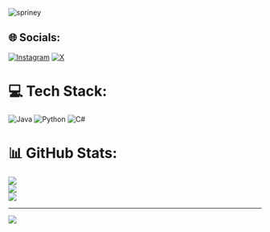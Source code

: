 ![spriney](https://imgur.com/DOFSIga.png)

## 🌐 Socials:
[![Instagram](https://img.shields.io/badge/Instagram-%23E4405F.svg?logo=Instagram&logoColor=white)](https://instagram.com/M7BEDO) [![X](https://img.shields.io/badge/X-black.svg?logo=X&logoColor=white)](https://x.com/spriney) 

# 💻 Tech Stack:
![Java](https://img.shields.io/badge/java-%23ED8B00.svg?style=for-the-badge&logo=openjdk&logoColor=white) ![Python](https://img.shields.io/badge/python-3670A0?style=for-the-badge&logo=python&logoColor=ffdd54) ![C#](https://img.shields.io/badge/c%23-%23239120.svg?style=for-the-badge&logo=csharp&logoColor=white)
# 📊 GitHub Stats:
![](https://github-readme-stats.vercel.app/api?username=spriney&theme=dark&hide_border=true&include_all_commits=false&count_private=false)<br/>
![](https://github-readme-streak-stats.herokuapp.com/?user=spriney&theme=dark&hide_border=true)<br/>
![](https://github-readme-stats.vercel.app/api/top-langs/?username=spriney&theme=dark&hide_border=true&include_all_commits=false&count_private=false&layout=compact)

---
[![](https://visitcount.itsvg.in/api?id=spriney&icon=1&color=0)](https://visitcount.itsvg.in)

<!-- Proudly created with GPRM ( https://gprm.itsvg.in ) -->
